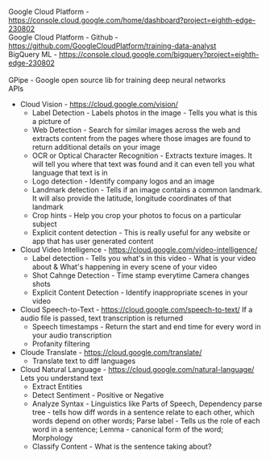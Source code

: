Google Cloud Platform - https://console.cloud.google.com/home/dashboard?project=eighth-edge-230802 <br/>
Google Cloud Platform - Github - https://github.com/GoogleCloudPlatform/training-data-analyst <br/>
BigQuery ML - https://console.cloud.google.com/bigquery?project=eighth-edge-230802 <br/>
<br/>
GPipe - Google open source lib for training deep neural networks
<br/>
APIs <br/>
* Cloud Vision - https://cloud.google.com/vision/
  * Label Detection - Labels photos in the image - Tells you what is this a picture of
  * Web Detection - Search for similar images across the web and extracts content from the pages where those images are found to return additional details on your image
  * OCR or Optical Character Recognition -  Extracts texture images. It will tell you where that text was found and it can even tell you what language that text is in
  * Logo detection - Identify company logos and an image 
  * Landmark detection - Tells if an image contains a common landmark. It will also provide the latitude, longitude coordinates of that landmark
  * Crop hints - Help you crop your photos to focus on a particular subject
  * Explicit content detection - This is really useful for any website or app that has user generated content
* Cloud Video Intelligence - https://cloud.google.com/video-intelligence/
  * Label detection - Tells you what's in this video - What is your video about & What's happening in every scene of your video
  * Shot Cahnge Detection - Time stamp everytime Camera changes shots
  * Explicit Content Detection - Identify inappropriate scenes in your video 
* Cloud Speech-to-Text - https://cloud.google.com/speech-to-text/
  If a audio file is passed, text transcription is returned <br/>
  * Speech timestamps - Return the start and end time for every word in your audio transcription
  * Profanity filtering 
* Cloude Translate - https://cloud.google.com/translate/
  * Translate text to diff languages
* Cloud Natural Language - https://cloud.google.com/natural-language/
  Lets you understand text <br/>
  * Extract Entities
  * Detect Sentiment - Positive or Negative
  * Analyze Syntax - Linguistics like Parts of Speech, Dependency parse tree - tells how diff words in a sentence relate to each other, which words depend on other words; Parse label - Tells us the role of each word in a sentence; Lemma - canonical form of the word; Morphology 
  * Classify Content - What is the sentence taking about? 







